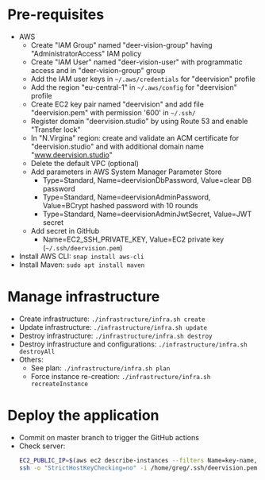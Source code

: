 # Pre-requisites
* AWS
  * Create "IAM Group" named "deer-vision-group" having "AdministratorAccess" IAM policy
  * Create "IAM User" named "deer-vision-user" with programmatic access and in "deer-vision-group" group
  * Add the IAM user keys in `~/.aws/credentials` for "deervision" profile
  * Add the region "eu-central-1" in `~/.aws/config` for "deervision" profile
  * Create EC2 key pair named "deervision" and add file "deervision.pem" with permission '600' in `~/.ssh/`
  * Register domain "deervision.studio" by using Route 53 and enable "Transfer lock"
  * In "N.Virgina" region: create and validate an ACM certificate for "deervision.studio" and with additional domain name "www.deervision.studio"
  * Delete the default VPC (optional)
  * Add parameters in AWS System Manager Parameter Store
    * Type=Standard, Name=deervisionDbPassword, Value=clear DB password
    * Type=Standard, Name=deervisionAdminPassword, Value=BCrypt hashed password with 10 rounds
    * Type=Standard, Name=deervisionAdminJwtSecret, Value=JWT secret
  * Add secret in GitHub
    * Name=EC2_SSH_PRIVATE_KEY, Value=EC2 private key (`~/.ssh/deervision.pem`)
* Install AWS CLI: `snap install aws-cli`
* Install Maven: `sudo apt install maven`

# Manage infrastructure
* Create infrastructure: `./infrastructure/infra.sh create`
* Update infrastructure: `./infrastructure/infra.sh update`
* Destroy infrastructure: `./infrastructure/infra.sh destroy`
* Destroy infrastructure and configurations: `./infrastructure/infra.sh destroyAll`
* Others:
  * See plan: `./infrastructure/infra.sh plan`
  * Force instance re-creation: `./infrastructure/infra.sh recreateInstance`

# Deploy the application
* Commit on master branch to trigger the GitHub actions
* Check server:
  ```bash
  EC2_PUBLIC_IP=$(aws ec2 describe-instances --filters Name=key-name,Values=deervision Name=instance-state-name,Values=running --query "Reservations[0].Instances[0].PublicIpAddress" --output text)
  ssh -o "StrictHostKeyChecking=no" -i /home/greg/.ssh/deervision.pem "ubuntu@${EC2_PUBLIC_IP}"
  ```
